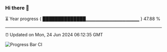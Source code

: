### Hi there 👋

⏳ Year progress { ██████████████▁▁▁▁▁▁▁▁▁▁▁▁▁▁▁▁ } 47.88 %

---

⏰ Updated on Mon, 24 Jun 2024 06:12:35 GMT

![Progress Bar CI](https://github.com/Shyam-Makwana/GitHub-Actions-Demo/workflows/Progress%20Bar%20CI/badge.svg)
